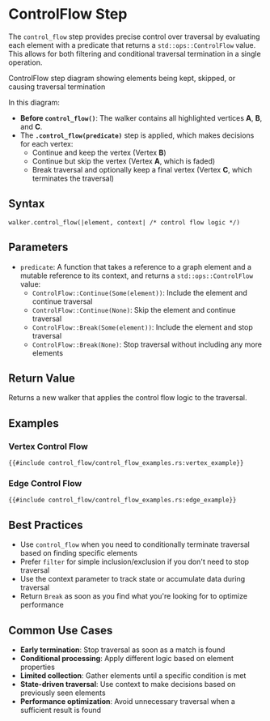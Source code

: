 # ControlFlow Step

The `control_flow` step provides precise control over traversal by evaluating each element with a predicate that returns a `std::ops::ControlFlow` value. This allows for both filtering and conditional traversal termination in a single operation.

<object type="image/svg+xml" data="control_flow/image.svg" title="ControlFlow Step Diagram">
ControlFlow step diagram showing elements being kept, skipped, or causing traversal termination
</object>

In this diagram:

- **Before `control_flow()`**: The walker contains all highlighted vertices **A**, **B**, and **C**.
- The **`.control_flow(predicate)`** step is applied, which makes decisions for each vertex:
  - Continue and keep the vertex (Vertex **B**)
  - Continue but skip the vertex (Vertex **A**, which is faded)
  - Break traversal and optionally keep a final vertex (Vertex **C**, which terminates the traversal)

## Syntax

```rust,noplayground
walker.control_flow(|element, context| /* control flow logic */)
```

## Parameters

- `predicate`: A function that takes a reference to a graph element and a mutable reference to its context, and returns a `std::ops::ControlFlow` value:
  - `ControlFlow::Continue(Some(element))`: Include the element and continue traversal
  - `ControlFlow::Continue(None)`: Skip the element and continue traversal
  - `ControlFlow::Break(Some(element))`: Include the element and stop traversal
  - `ControlFlow::Break(None)`: Stop traversal without including any more elements

## Return Value

Returns a new walker that applies the control flow logic to the traversal.

## Examples

### Vertex Control Flow

```rust,noplayground
{{#include control_flow/control_flow_examples.rs:vertex_example}}
```

### Edge Control Flow

```rust,noplayground
{{#include control_flow/control_flow_examples.rs:edge_example}}
```

## Best Practices

- Use `control_flow` when you need to conditionally terminate traversal based on finding specific elements
- Prefer `filter` for simple inclusion/exclusion if you don't need to stop traversal
- Use the context parameter to track state or accumulate data during traversal
- Return `Break` as soon as you find what you're looking for to optimize performance

## Common Use Cases

- **Early termination**: Stop traversal as soon as a match is found
- **Conditional processing**: Apply different logic based on element properties
- **Limited collection**: Gather elements until a specific condition is met
- **State-driven traversal**: Use context to make decisions based on previously seen elements
- **Performance optimization**: Avoid unnecessary traversal when a sufficient result is found